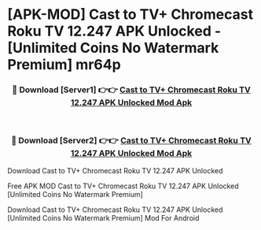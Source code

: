 # [APK-MOD] Cast to TV+ Chromecast Roku TV 12.247 APK Unlocked - [Unlimited Coins No Watermark Premium] mr64p



<div align="center">
<h3>🔴 Download [Server1] 👉👉 <a href="https://momento.my/?title=Cast_to_TV+_Chromecast_Roku_TV_12.247_APK_Unlocked">Cast to TV+ Chromecast Roku TV 12.247 APK Unlocked Mod Apk</a></h3><br>

<h3>🔴 Download [Server2] 👉👉 <a href="https://momento.my/?title=Cast_to_TV+_Chromecast_Roku_TV_12.247_APK_Unlocked">Cast to TV+ Chromecast Roku TV 12.247 APK Unlocked Mod Apk</a></h3>
</div>



Download Cast to TV+ Chromecast Roku TV 12.247 APK Unlocked 

Free APK MOD Cast to TV+ Chromecast Roku TV 12.247 APK Unlocked [Unlimited Coins No Watermark Premium]

Download Cast to TV+ Chromecast Roku TV 12.247 APK Unlocked [Unlimited Coins No Watermark Premium] Mod For Android
